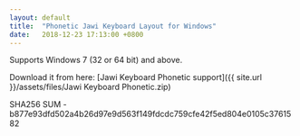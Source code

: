 ```yaml
---
layout: default
title:  "Phonetic Jawi Keyboard Layout for Windows"
date:   2018-12-23 17:13:00 +0800
---
```


Supports Windows 7 (32 or 64 bit) and above.

Download it from here:
[Jawi Keyboard Phonetic support]({{ site.url }}/assets/files/Jawi Keyboard Phonetic.zip)

SHA256 SUM - b877e93dfd502a4b26d97e9d563f149fdcdc759cfe42f5ed804e0105c3761582

